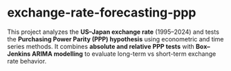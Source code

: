 # exchange-rate-forecasting-ppp
This project analyzes the **US–Japan exchange rate** (1995–2024) and tests the **Purchasing Power Parity (PPP) hypothesis** using econometric and time series methods.   It combines **absolute and relative PPP tests** with **Box–Jenkins ARIMA modelling** to evaluate long-term vs short-term exchange rate behavior.  
